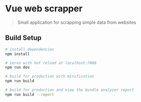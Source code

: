 # Vue web scrapper

> Small application for scrapping simple data from websites

## Build Setup

``` bash
# install dependencies
npm install

# serve with hot reload at localhost:7080
npm run dev

# build for production with minification
npm run build

# build for production and view the bundle analyzer report
npm run build --report
```